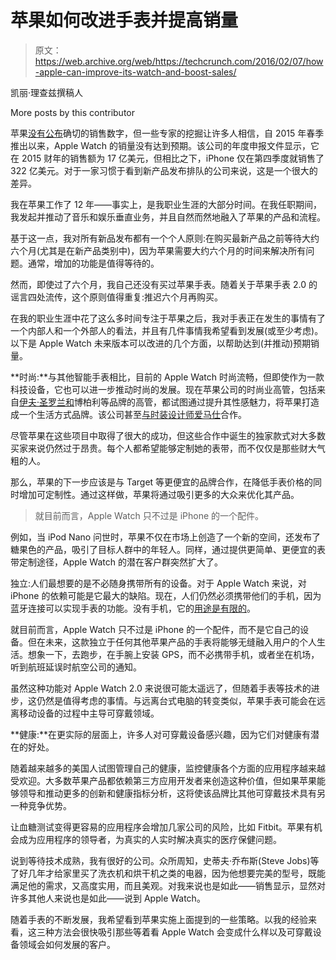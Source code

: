 # 苹果如何改进手表并提高销量 

> 原文：<https://web.archive.org/web/https://techcrunch.com/2016/02/07/how-apple-can-improve-its-watch-and-boost-sales/>

凯丽·理查兹撰稿人

More posts by this contributor

苹果[没有公布](https://web.archive.org/web/20221208224426/http://www.cnet.com/news/analysts-offer-little-concensus-on-apple-watch-sales/)确切的销售数字，但一些专家的挖掘让许多人相信，自 2015 年春季推出以来，Apple Watch 的销量没有达到预期。该公司的年度申报文件显示，它在 2015 财年的销售额为 17 亿美元，但相比之下，iPhone 仅在第四季度就销售了 322 亿美元。对于一家习惯于看到新产品发布排队的公司来说，这是一个很大的差异。

我在苹果工作了 12 年——事实上，是我职业生涯的大部分时间。在我任职期间，我发起并推动了音乐和娱乐垂直业务，并且自然而然地融入了苹果的产品和流程。

基于这一点，我对所有新品发布都有一个个人原则:在购买最新产品之前等待大约六个月(尤其是在新产品类别中)，因为苹果需要大约六个月的时间来解决所有问题。通常，增加的功能是值得等待的。

然而，即使过了六个月，我自己还没有买过苹果手表。随着关于苹果手表 2.0 的谣言四处流传，这个原则值得重复:推迟六个月再购买。

在我的职业生涯中花了这么多时间专注于苹果之后，我对手表正在发生的事情有了一个内部人和一个外部人的看法，并且有几件事情我希望看到发展(或至少考虑)。以下是 Apple Watch 未来版本可以改进的几个方面，以帮助达到(并推动)预期销量。

**时尚:**与其他智能手表相比，目前的 Apple Watch 时尚流畅，但即使作为一款科技设备，它也可以进一步推动时尚的发展。现在苹果公司的时尚业高管，包括来自[伊夫·圣罗兰和](https://web.archive.org/web/20221208224426/http://www.nytimes.com/2013/10/16/technology/apple-hires-burberry-ceo-angela-ahrendts.html?_r=0)博柏利等品牌的高管，都试图通过提升其性感魅力，将苹果打造成一个生活方式品牌。该公司甚至[与时装设计师爱马仕](https://web.archive.org/web/20221208224426/https://beta.techcrunch.com/2015/10/05/the-apple-watch-hermes-collection-is-now-available-for-purchase/)合作。

尽管苹果在这些项目中取得了很大的成功，但这些合作中诞生的独家款式对大多数买家来说仍然过于昂贵。每个人都希望能够定制她的表带，而不仅仅是那些财大气粗的人。

那么，苹果的下一步应该是与 Target 等更便宜的品牌合作，在降低手表价格的同时增加可定制性。通过这样做，苹果将通过吸引更多的大众来优化其产品。

> 就目前而言，Apple Watch 只不过是 iPhone 的一个配件。

例如，当 iPod Nano 问世时，苹果不仅在市场上创造了一个新的空间，还发布了糖果色的产品，吸引了目标人群中的年轻人。同样，通过提供更简单、更便宜的表带定制途径，Apple Watch 的潜在客户群突然扩大了。

独立:人们最想要的是不必随身携带所有的设备。对于 Apple Watch 来说，对 iPhone 的依赖可能是它最大的缺陷。现在，人们仍然必须携带他们的手机，因为蓝牙连接可以实现手表的功能。没有手机，它的[用途是有限的](https://web.archive.org/web/20221208224426/http://www.cnet.com/news/apple-watch-without-your-iphone/)。

就目前而言，Apple Watch 只不过是 iPhone 的一个配件，而不是它自己的设备。但在未来，这款独立于任何其他苹果产品的手表将能够无缝融入用户的个人生活。想象一下，去跑步，在手腕上安装 GPS，而不必携带手机，或者坐在机场，听到航班延误时航空公司的通知。

虽然这种功能对 Apple Watch 2.0 来说很可能太遥远了，但随着手表等技术的进步，这仍然是值得考虑的事情。与远离台式电脑的转变类似，苹果手表可能会在远离移动设备的过程中主导可穿戴领域。

**健康:**在更实际的层面上，许多人对可穿戴设备感兴趣，因为它们对健康有潜在的好处。

随着越来越多的美国人试图管理自己的健康，监控健康各个方面的应用程序越来越受欢迎。大多数苹果产品都依赖第三方应用开发者来创造这种价值，但如果苹果能够领导和推动更多的创新和健康指标分析，这将使该品牌比其他可穿戴技术具有另一种竞争优势。

让血糖测试变得更容易的应用程序会增加几家公司的风险，比如 Fitbit。苹果有机会成为应用程序的领导者，为真实的人实时解决真实的医疗保健问题。

说到等待技术成熟，我有很好的公司。众所周知，史蒂夫·乔布斯(Steve Jobs)等了好几年才给家里买了洗衣机和烘干机之类的电器，因为他想要完美的型号，既能满足他的需求，又高度实用，而且美观。对我来说也是如此——销售显示，显然对许多其他人来说也是如此——说到 Apple Watch。

随着手表的不断发展，我希望看到苹果实施上面提到的一些策略。以我的经验来看，这三种方法会很快吸引那些等着看 Apple Watch 会变成什么样以及可穿戴设备领域会如何发展的客户。